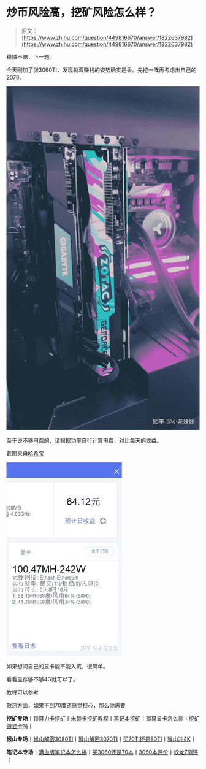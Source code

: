 <!--yml
category: 挖矿
date: 2022-06-26 00:00:00
-->

# 炒币风险高，挖矿风险怎么样？

> 原文：[https://www.zhihu.com/question/449816670/answer/1822637982](https://www.zhihu.com/question/449816670/answer/1822637982)

 稳赚不赔，下一题。

今天刚加了张3060TI，发现躺着赚钱的姿势确实是香。先挖一阵再考虑出自己的2070。

![](img/615e357e174626fdd7d72ff2c4817bc6.png)

至于说不够电费的，请根据功率自行计算电费，对比每天的收益。

截图来自[哈希宝](https://link.zhihu.com/?target=http%3A//app.behash.com/reg/invite/O14BJF6q)

![](img/3cc675bc14e623f43b6605c4dfecafd3.png)

如果想问自己的显卡能不能入坑，很简单。

看看显存够不够4G就可以了。

教程可以参考

[](https://zhuanlan.zhihu.com/p/355955385)

散热方面，如果不到70度还感觉担心，那么你需要

**挖矿专场**丨[锁算力卡挖矿](https://zhuanlan.zhihu.com/p/399409039)丨[未锁卡挖矿教程](https://zhuanlan.zhihu.com/p/355955385)丨[笔记本挖矿](https://zhuanlan.zhihu.com/p/360451565)丨[锁算显卡怎么挑](https://zhuanlan.zhihu.com/p/374342633)丨[挖矿毁显卡吗](https://zhuanlan.zhihu.com/p/358944242)丨

**猴山专场**丨[猴山解密3080TI](https://zhuanlan.zhihu.com/p/379179943)丨[猴山解密3070TI](https://zhuanlan.zhihu.com/p/379428935)丨[买70TI还是80TI](https://zhuanlan.zhihu.com/p/379846007)丨[猴山冲4K](https://zhuanlan.zhihu.com/p/380129626)丨

**笔记本专场**丨[满血版笔记本怎么挑](https://zhuanlan.zhihu.com/p/374748213)丨[买3060还是70本](https://www.zhihu.com/question/447817962/answer/1909204347)丨[3050本评价](https://www.zhihu.com/question/462045112/answer/1913547325)丨[蛟龙7测评](https://zhuanlan.zhihu.com/p/369226521)丨